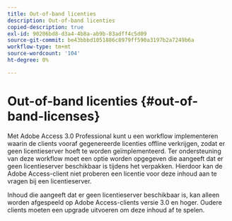 ```yaml
---
title: Out-of-band licenties
description: Out-of-band licenties
copied-description: true
exl-id: 90206bd8-d3a4-4b8a-ab9b-83adff4c5d09
source-git-commit: be43bbbd1051886c8979ff590a3197b2a7249b6a
workflow-type: tm+mt
source-wordcount: '104'
ht-degree: 0%

---
```


# Out-of-band licenties {#out-of-band-licenses}

Met Adobe Access 3.0 Professional kunt u een workflow implementeren waarin de clients vooraf gegenereerde licenties offline verkrijgen, zodat er geen licentieserver hoeft te worden geïmplementeerd. Ter ondersteuning van deze workflow moet een optie worden opgegeven die aangeeft dat er geen licentieserver beschikbaar is tijdens het verpakken. Hierdoor kan de Adobe Access-client niet proberen een licentie voor deze inhoud aan te vragen bij een licentieserver.

Inhoud die aangeeft dat er geen licentieserver beschikbaar is, kan alleen worden afgespeeld op Adobe Access-clients versie 3.0 en hoger. Oudere clients moeten een upgrade uitvoeren om deze inhoud af te spelen.
